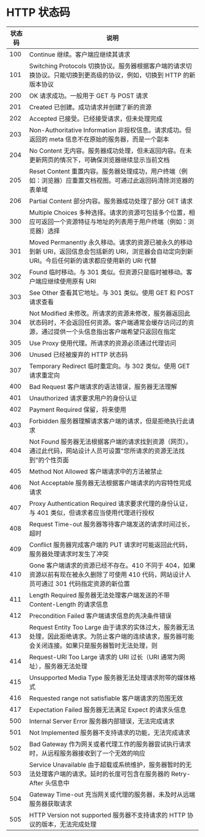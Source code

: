 # HTTP 状态码

| 状态码 | 说明                                                                                                                                                        |
| ------ | ----------------------------------------------------------------------------------------------------------------------------------------------------------- |
| 100    | Continue 继续。客户端应继续其请求                                                                                                                           |
| 101    | Switching Protocols 切换协议。服务器根据客户端的请求切换协议。只能切换到更高级的协议，例如，切换到 HTTP 的新版本协议                                        |
| 200    | OK 请求成功。一般用于 GET 与 POST 请求                                                                                                                      |
| 201    | Created 已创建。成功请求并创建了新的资源                                                                                                                    |
| 202    | Accepted 已接受。已经接受请求，但未处理完成                                                                                                                 |
| 203    | Non-Authoritative Information 非授权信息。请求成功。但返回的 meta 信息不在原始的服务器，而是一个副本                                                        |
| 204    | No Content 无内容。服务器成功处理，但未返回内容。在未更新网页的情况下，可确保浏览器继续显示当前文档                                                         |
| 205    | Reset Content 重置内容。服务器处理成功，用户终端（例如：浏览器）应重置文档视图。可通过此返回码清除浏览器的表单域                                            |
| 206    | Partial Content 部分内容。服务器成功处理了部分 GET 请求                                                                                                     |
| 300    | Multiple Choices 多种选择。请求的资源可包括多个位置，相应可返回一个资源特征与地址的列表用于用户终端（例如：浏览器）选择                                     |
| 301    | Moved Permanently 永久移动。请求的资源已被永久的移动到新 URI，返回信息会包括新的 URI，浏览器会自动定向到新 URI。今后任何新的请求都应使用新的 URI 代替       |
| 302    | Found 临时移动。与 301 类似。但资源只是临时被移动。客户端应继续使用原有 URI                                                                                 |
| 303    | See Other 查看其它地址。与 301 类似。使用 GET 和 POST 请求查看                                                                                              |
| 304    | Not Modified 未修改。所请求的资源未修改，服务器返回此状态码时，不会返回任何资源。客户端通常会缓存访问过的资源，通过提供一个头信息指出客户端希望只返回在指定 | 日期之后修改的资源 |
| 305    | Use Proxy 使用代理。所请求的资源必须通过代理访问                                                                                                            |
| 306    | Unused 已经被废弃的 HTTP 状态码                                                                                                                             |
| 307    | Temporary Redirect 临时重定向。与 302 类似。使用 GET 请求重定向                                                                                             |
| 400    | Bad Request 客户端请求的语法错误，服务器无法理解                                                                                                            |
| 401    | Unauthorized 请求要求用户的身份认证                                                                                                                         |
| 402    | Payment Required 保留，将来使用                                                                                                                             |
| 403    | Forbidden 服务器理解请求客户端的请求，但是拒绝执行此请求                                                                                                    |
| 404    | Not Found 服务器无法根据客户端的请求找到资源（网页）。通过此代码，网站设计人员可设置"您所请求的资源无法找到"的个性页面                                      |
| 405    | Method Not Allowed 客户端请求中的方法被禁止                                                                                                                 |
| 406    | Not Acceptable 服务器无法根据客户端请求的内容特性完成请求                                                                                                   |
| 407    | Proxy Authentication Required 请求要求代理的身份认证，与 401 类似，但请求者应当使用代理进行授权                                                             |
| 408    | Request Time-out 服务器等待客户端发送的请求时间过长，超时                                                                                                   |
| 409    | Conflict 服务器完成客户端的 PUT 请求时可能返回此代码，服务器处理请求时发生了冲突                                                                            |
| 410    | Gone 客户端请求的资源已经不存在。410 不同于 404，如果资源以前有现在被永久删除了可使用 410 代码，网站设计人员可通过 301 代码指定资源的新位置                 |
| 411    | Length Required 服务器无法处理客户端发送的不带 Content-Length 的请求信息                                                                                    |
| 412    | Precondition Failed 客户端请求信息的先决条件错误                                                                                                            |
| 413    | Request Entity Too Large 由于请求的实体过大，服务器无法处理，因此拒绝请求。为防止客户端的连续请求，服务器可能会关闭连接。如果只是服务器暂时无法处理，则     | 会包含一个 Retry-After 的响应信息 |
| 414    | Request-URI Too Large 请求的 URI 过长（URI 通常为网址），服务器无法处理                                                                                     |
| 415    | Unsupported Media Type 服务器无法处理请求附带的媒体格式                                                                                                     |
| 416    | Requested range not satisfiable 客户端请求的范围无效                                                                                                        |
| 417    | Expectation Failed 服务器无法满足 Expect 的请求头信息                                                                                                       |
| 500    | Internal Server Error 服务器内部错误，无法完成请求                                                                                                          |
| 501    | Not Implemented 服务器不支持请求的功能，无法完成请求                                                                                                        |
| 502    | Bad Gateway 作为网关或者代理工作的服务器尝试执行请求时，从远程服务器接收到了一个无效的响应                                                                  |
| 503    | Service Unavailable 由于超载或系统维护，服务器暂时的无法处理客户端的请求。延时的长度可包含在服务器的 Retry-After 头信息中                                   |
| 504    | Gateway Time-out 充当网关或代理的服务器，未及时从远端服务器获取请求                                                                                         |
| 505    | HTTP Version not supported 服务器不支持请求的 HTTP 协议的版本，无法完成处理                                                                                 |
